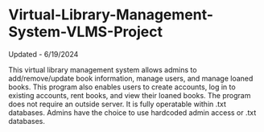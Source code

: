 # Virtual-Library-Management-System-VLMS-Project

Updated - 6/19/2024

This virtual library management system allows admins to add/remove/update book information, manage users, and manage loaned books. This program also enables users to create accounts, log in to existing accounts, rent books, and view their loaned books. The program does not require an outside server. It is fully operatable within .txt databases. Admins have the choice to use hardcoded admin access or .txt databases. 
